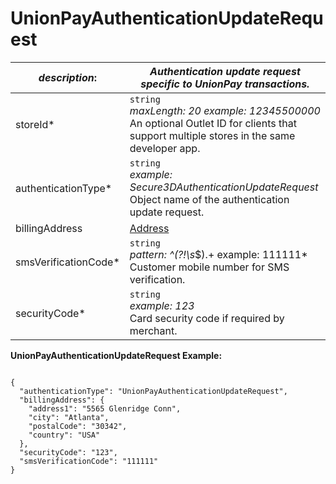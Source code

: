 
# UnionPayAuthenticationUpdateRequest

| *description*:   | *Authentication update request specific to UnionPay transactions.*|
|----|----|
| storeId* |    ``` string ```  <br/>  *maxLength: 20 example: 12345500000*  <br/> An optional Outlet ID for clients that support multiple stores in the same developer app.|
| authenticationType* |    ``` string ``` <br/>   *example: Secure3DAuthenticationUpdateRequest* <br/>  Object name of the authentication update request.|
| billingAddress |  [Address](?path=docs/schemas-md/Address.md)|
| smsVerificationCode* |    ``` string ```  <br/>  *pattern: ^(?!\s*$).+ example: 111111* <br/>  Customer mobile number for SMS verification.|
| securityCode* |    ``` string ```  <br/>  *example: 123*  <br/> Card security code if required by merchant.|


**UnionPayAuthenticationUpdateRequest Example:**

```{r}

{
  "authenticationType": "UnionPayAuthenticationUpdateRequest",
  "billingAddress": {
    "address1": "5565 Glenridge Conn",
    "city": "Atlanta",
    "postalCode": "30342",
    "country": "USA"
  },
  "securityCode": "123",
  "smsVerificationCode": "111111"
}
``` 
